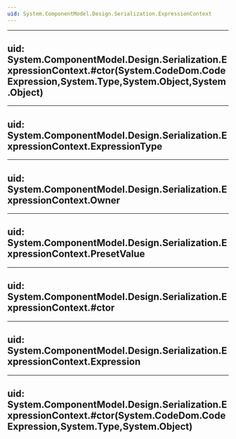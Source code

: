 ```yaml
---
uid: System.ComponentModel.Design.Serialization.ExpressionContext
---
```


---
uid: System.ComponentModel.Design.Serialization.ExpressionContext.#ctor(System.CodeDom.CodeExpression,System.Type,System.Object,System.Object)
---

---
uid: System.ComponentModel.Design.Serialization.ExpressionContext.ExpressionType
---

---
uid: System.ComponentModel.Design.Serialization.ExpressionContext.Owner
---

---
uid: System.ComponentModel.Design.Serialization.ExpressionContext.PresetValue
---

---
uid: System.ComponentModel.Design.Serialization.ExpressionContext.#ctor
---

---
uid: System.ComponentModel.Design.Serialization.ExpressionContext.Expression
---

---
uid: System.ComponentModel.Design.Serialization.ExpressionContext.#ctor(System.CodeDom.CodeExpression,System.Type,System.Object)
---
